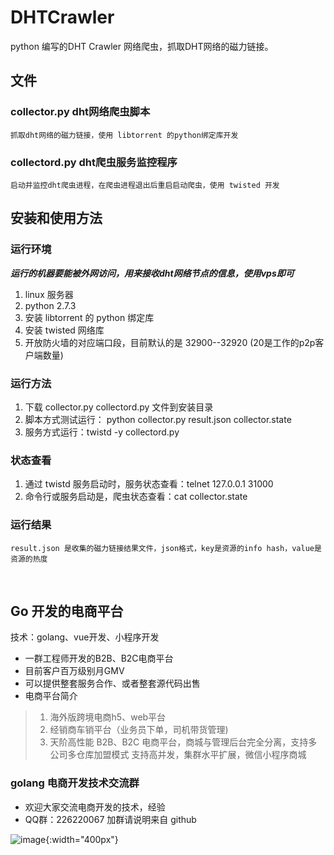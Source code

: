 DHTCrawler
==========

python 编写的DHT Crawler 网络爬虫，抓取DHT网络的磁力链接。


文件
----

### collector.py dht网络爬虫脚本

    抓取dht网络的磁力链接，使用 libtorrent 的python绑定库开发

### collectord.py dht爬虫服务监控程序

    启动并监控dht爬虫进程，在爬虫进程退出后重启启动爬虫，使用 twisted 开发


安装和使用方法
--------------

### 运行环境

*__运行的机器要能被外网访问，用来接收dht网络节点的信息，使用vps即可__*

  1. linux 服务器
  2. python 2.7.3
  3. 安装 libtorrent 的 python 绑定库
  4. 安装 twisted 网络库
  5. 开放防火墙的对应端口段，目前默认的是 32900--32920 (20是工作的p2p客户端数量)

### 运行方法

  1. 下载 collector.py collectord.py 文件到安装目录
  2. 脚本方式测试运行： python collector.py result.json collector.state
  3. 服务方式运行：twistd -y collectord.py

### 状态查看

  1. 通过 twistd 服务启动时，服务状态查看：telnet 127.0.0.1 31000
  2. 命令行或服务启动是，爬虫状态查看：cat collector.state
  
### 运行结果

    result.json 是收集的磁力链接结果文件，json格式，key是资源的info hash，value是资源的热度

<br>

## Go 开发的电商平台

技术：golang、vue开发、小程序开发

  * 一群工程师开发的B2B、B2C电商平台
  * 目前客户百万级别月GMV
  * 可以提供整套服务合作、或者整套源代码出售
  * 电商平台简介
  > 1. 海外版跨境电商h5、web平台
  > 2. 经销商车销平台（业务员下单，司机带货管理)
  > 3. 天阶高性能 B2B、B2C 电商平台，商城与管理后台完全分离，支持多公司多仓库加盟模式
  >    支持高并发，集群水平扩展，微信小程序商城

### golang 电商开发技术交流群

  * 欢迎大家交流电商开发的技术，经验
  * QQ群：226220067 加群请说明来自 github

![image](https://user-images.githubusercontent.com/1860564/174646268-8cfe046d-1937-46c1-9e26-a4424501f158.png){:width="400px"}


